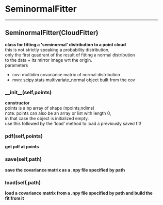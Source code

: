 # SeminormalFitter  
  
- - -    
## SeminormalFitter(CloudFitter)  
**class for fitting a 'seminormal' distribution to a point cloud**  
this is not strictly speaking a probability distribution,  
only the first quadrant of the result of fitting a normal distribution  
to the data + its mirror image wrt the origin.  
parameters  
- cov: multidim covariance matrix of normal distribution  
- mvn: scipy.stats multivariate\_normal object built from the cov  
  
### \_\_init\_\_(self,points)  
**constructor**  
points is a np array of shape (npoints,ndims)  
note: points can also be an array or list with length 0,  
in that case the object is initialized empty.  
use this followed by the 'load' method to load a previously saved fit!  
  
### pdf(self,points)  
**get pdf at points**  
  
### save(self,path)  
**save the covariance matrix as a .npy file specified by path**  
  
### load(self,path)  
**load a covariance matrix from a .npy file specified by path and build the fit from it**  
  
